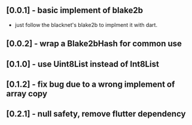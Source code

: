## [0.0.1] - basic implement of blake2b

* just follow the blacknet's blake2b to implment it with dart.

## [0.0.2] - wrap a Blake2bHash for common use

## [0.1.0] - use Uint8List instead of Int8List

## [0.1.2] - fix bug due to a wrong implement of array copy

## [0.2.1] - null safety, remove flutter dependency